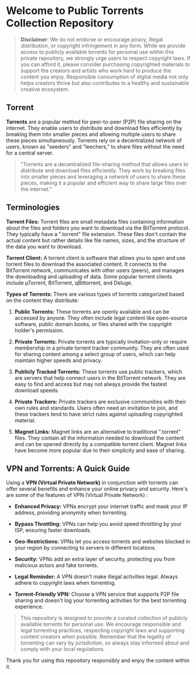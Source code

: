 # Welcome to Public Torrents Collection Repository

> **Disclaimer**: We do not endorse or encourage piracy, illegal distribution, or copyright infringement in any form. While we provide access to publicly available torrents for personal use within this private repository, we strongly urge users to respect copyright laws. If you can afford it, please consider purchasing copyrighted materials to support the creators and artists who work hard to produce the content you enjoy. Responsible consumption of digital media not only helps creators thrive but also contributes to a healthy and sustainable creative ecosystem.


##  Torrent

**Torrents** are a popular method for peer-to-peer (P2P) file sharing on the internet. They enable users to distribute and download files efficiently by breaking them into smaller pieces and allowing multiple users to share these pieces simultaneously. Torrents rely on a decentralized network of users, known as "seeders" and "leechers," to share files without the need for a central server.

> "Torrents are a decentralized file-sharing method that allows users to distribute and download files efficiently. They work by breaking files into smaller pieces and leveraging a network of users to share these pieces, making it a popular and efficient way to share large files over the internet."

## Terminologies

**Torrent Files:** Torrent files are small metadata files containing information about the files and folders you want to download via the BitTorrent protocol. They typically have a ".torrent" file extension. These files don't contain the actual content but rather details like file names, sizes, and the structure of the data you want to download.

**Torrent Client:** A torrent client is software that allows you to open and use torrent files to download the associated content. It connects to the BitTorrent network, communicates with other users (peers), and manages the downloading and uploading of data. Some popular torrent clients include µTorrent, BitTorrent, qBittorrent, and Deluge.

**Types of Torrents:** There are various types of torrents categorized based on the content they distribute:

1.  **Public Torrents:** These torrents are openly available and can be accessed by anyone. They often include legal content like open-source software, public domain books, or files shared with the copyright holder's permission.
    
2.  **Private Torrents:** Private torrents are typically invitation-only or require membership in a private torrent tracker community. They are often used for sharing content among a select group of users, which can help maintain higher speeds and privacy.
    
3.  **Publicly Tracked Torrents:** These torrents use public trackers, which are servers that help connect users in the BitTorrent network. They are easy to find and access but may not always provide the fastest download speeds.
    
4.  **Private Trackers:** Private trackers are exclusive communities with their own rules and standards. Users often need an invitation to join, and these trackers tend to have strict rules against uploading copyrighted material.
    
5.  **Magnet Links:** Magnet links are an alternative to traditional ".torrent" files. They contain all the information needed to download the content and can be opened directly by a compatible torrent client. Magnet links have become more popular due to their simplicity and ease of sharing.


## **VPN and Torrents: A Quick Guide**
Using a **VPN (Virtual Private Network)** in conjunction with torrents can offer several benefits and enhance your online privacy and security. Here's are some of the features of VPN (Virtual Private Network) :

-   **Enhanced Privacy:** VPNs encrypt your internet traffic and mask your IP address, providing anonymity when torrenting.
    
-   **Bypass Throttling:** VPNs can help you avoid speed throttling by your ISP, ensuring faster downloads.
    
-   **Geo-Restrictions:** VPNs let you access torrents and websites blocked in your region by connecting to servers in different locations.
    
-   **Security:** VPNs add an extra layer of security, protecting you from malicious actors and fake torrents.
    
-   **Legal Reminder:** A VPN doesn't make illegal activities legal. Always adhere to copyright laws when torrenting.
    
-   **Torrent-Friendly VPN:** Choose a VPN service that supports P2P file sharing and doesn't log your torrenting activities for the best torrenting experience.


>This repository is designed to provide a curated collection of publicly available torrents for personal use. We encourage responsible and legal torrenting practices, respecting copyright laws and supporting content creators when possible. Remember that the legality of torrenting can vary by jurisdiction, so always stay informed about and comply with your local regulations. 

Thank you for using this repository responsibly and enjoy the content within it.
